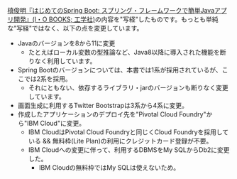 [槙俊明『はじめてのSpring Boot: スプリング・フレームワークで簡単Javaアプリ開発』(I・O BOOKS; 工学社)](https://www.amazon.co.jp/%E3%81%AF%E3%81%98%E3%82%81%E3%81%A6%E3%81%AESpring-Boot%E2%80%95%E3%82%B9%E3%83%97%E3%83%AA%E3%83%B3%E3%82%B0%E3%83%BB%E3%83%95%E3%83%AC%E3%83%BC%E3%83%A0%E3%83%AF%E3%83%BC%E3%82%AF%E3%81%A7%E7%B0%A1%E5%8D%98Java%E3%82%A2%E3%83%97%E3%83%AA%E9%96%8B%E7%99%BA-I%E3%83%BB-BOOKS-%E4%BF%8A%E6%98%8E/dp/4777519694/ref=pd_lpo_sbs_14_img_2?_encoding=UTF8&psc=1&refRID=HK9AHQGJ6KJSQ9H598F5)の内容を"写経"したものです。もっとも単純な"写経"ではなく、以下の点を変更しています。

- Javaのバージョンを8から11に変更
    - たとえばローカル変数の型推論など、Java8以降に導入された機能を断りなく利用しています。
- Spring Bootのバージョンについては、本書では1系が採用されているが、ここでは2系を採用。
    - それにともない、依存するライブラリ・jarのバージョンも断りなく変更しています。
- 画面生成に利用するTwitter Bootstrapは3系から4系に変更。
- 作成したアプリケーションのデプロイ先を"Pivotal Cloud Foundry"から"IBM Cloud"に変更。
    - IBM CloudはPivotal Cloud Foundryと同じくCloud Foundryを採用している && 無料枠(Lite Plan)の利用にクレジットカード登録が不要。
    - IBM Cloudへの変更に伴って、利用するDBMSをMy SQLからDb2に変更した。
        - IBM Cloudの無料枠ではMy SQLは使えないため。